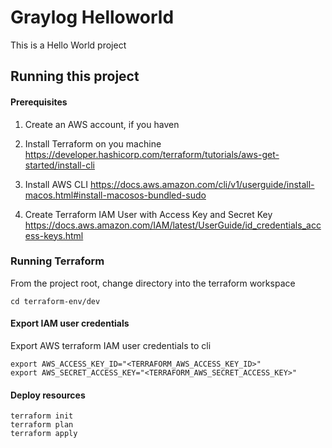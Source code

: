 # Graylog Helloworld

This is a Hello World project 


## Running this project

#### Prerequisites
1. Create an AWS account, if you haven

2. Install Terraform on you machine
https://developer.hashicorp.com/terraform/tutorials/aws-get-started/install-cli 

3. Install AWS CLI
https://docs.aws.amazon.com/cli/v1/userguide/install-macos.html#install-macosos-bundled-sudo 

4. Create Terraform IAM User with Access Key and Secret Key
https://docs.aws.amazon.com/IAM/latest/UserGuide/id_credentials_access-keys.html

### Running Terraform
From the project root, change directory into the terraform workspace
```
cd terraform-env/dev
```

#### Export IAM user credentials
Export AWS terraform IAM user credentials to cli
```
export AWS_ACCESS_KEY_ID="<TERRAFORM_AWS_ACCESS_KEY_ID>"
export AWS_SECRET_ACCESS_KEY="<TERRAFORM_AWS_SECRET_ACCESS_KEY>"
```

#### Deploy resources

```
terraform init
terraform plan
terraform apply
```
